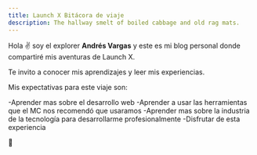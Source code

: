 ```yaml
---
title: Launch X Bitácora de viaje
description: The hallway smelt of boiled cabbage and old rag mats.
---
```


Hola ✌️  soy el explorer **Andrés Vargas** y este es mi blog personal donde compartiré mis aventuras de Launch X.

Te invito a conocer mis aprendizajes y leer mis experiencias.

Mis expectativas para este viaje son:

-Aprender mas sobre el desarrollo web
-Aprender a usar las herramientas que el MC nos recomendó que usaramos
-Aprender mas sobre la industria de la tecnología para desarrollarme profesionalmente
-Disfrutar de esta experiencia

🚀

